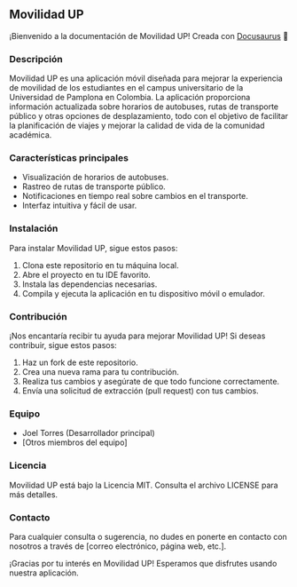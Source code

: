 ## Movilidad UP

¡Bienvenido a la documentación de Movilidad UP! Creada con [Docusaurus](https://docusaurus.io/) 🦖

### Descripción
Movilidad UP es una aplicación móvil diseñada para mejorar la experiencia de movilidad de los estudiantes en el campus universitario de la Universidad de Pamplona en Colombia. La aplicación proporciona información actualizada sobre horarios de autobuses, rutas de transporte público y otras opciones de desplazamiento, todo con el objetivo de facilitar la planificación de viajes y mejorar la calidad de vida de la comunidad académica.

### Características principales
- Visualización de horarios de autobuses.
- Rastreo de rutas de transporte público.
- Notificaciones en tiempo real sobre cambios en el transporte.
- Interfaz intuitiva y fácil de usar.

### Instalación
Para instalar Movilidad UP, sigue estos pasos:
1. Clona este repositorio en tu máquina local.
2. Abre el proyecto en tu IDE favorito.
3. Instala las dependencias necesarias.
4. Compila y ejecuta la aplicación en tu dispositivo móvil o emulador.

### Contribución
¡Nos encantaría recibir tu ayuda para mejorar Movilidad UP! Si deseas contribuir, sigue estos pasos:
1. Haz un fork de este repositorio.
2. Crea una nueva rama para tu contribución.
3. Realiza tus cambios y asegúrate de que todo funcione correctamente.
4. Envía una solicitud de extracción (pull request) con tus cambios.

### Equipo
- Joel Torres (Desarrollador principal)
- [Otros miembros del equipo]

### Licencia
Movilidad UP está bajo la Licencia MIT. Consulta el archivo LICENSE para más detalles.

### Contacto
Para cualquier consulta o sugerencia, no dudes en ponerte en contacto con nosotros a través de [correo electrónico, página web, etc.].

¡Gracias por tu interés en Movilidad UP! Esperamos que disfrutes usando nuestra aplicación.
